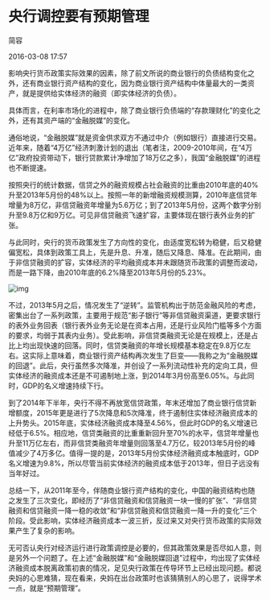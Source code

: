 # 央行调控要有预期管理

简容

2016-03-08 17:57

影响央行货币政策实际效果的因素，除了前文所说的商业银行的负债结构变化之外，还有商业银行资产结构的变化，因为商业银行资产结构中体量最大的一类资产，就是提供给实体经济的融资（即实体经济的负债）。



具体而言，在利率市场化的进程中，除了商业银行负债端的“存款理财化”的变化之外，还有其资产端的“金融脱媒”的变化。



通俗地说，“金融脱媒”就是资金供求双方不通过中介（例如银行）直接进行交易。近年来，随着“4万亿”经济刺激计划的退出（笔者注，2009-2010年间，在“4万亿”政府投资带动下，银行贷款累计净增加了18万亿之多），我国“金融脱媒”的进程也不断提速。



按照央行的统计数据，信贷之外的融资规模占社会融资的比重由2010年底的40%升至2013年5月份的48%以上。按照一年的新增融资规模测算，2010年底信贷年增量为8万亿，非信贷融资年增量为5.6万亿；到了2013年5月份，这两个数字分别升至9.8万亿和9万亿。可见非信贷融资飞速扩容，主要体现在银行表外业务的扩张。



与此同时，央行的货币政策发生了方向性的变化，由适度宽松转为稳健，后又稳健偏宽松，具体到政策工具上，先是升息、升准，随后又降息、降准。在此期间，由于非信贷融资的扩容，实体经济的平均融资成本并未跟随货币政策的调整而波动，而是一路下降，由2010年底的6.2%降至2013年5月份的5.23%。



![img](http://image.thepaper.cn/www/image/4/819/12.jpg)

不过，2013年5月之后，情况发生了“逆转”。监管机构出于防范金融风险的考虑，密集出台了一系列政策，主要用于规范“影子银行”等非信贷融资渠道，更要求银行的表外业务回表（银行表外业务无论是在资本占用，还是行业风险门槛等多个方面的要求，均弱于其表内业务）。受此影响，非信贷类融资无论是在规模上，还是占比上均出现快速的回落。同时，信贷类融资的年增长规模基本稳定在9.8万亿左右。这实际上意味着，商业银行资产结构再次发生了巨变——我称之为“金融脱媒的回退”。此后，央行虽然多次降准，并创设了一系列流动性补充的定向工具，但实体经济的融资成本还是不可遏制地上涨，到2014年3月份高至6.05%。与此同时，GDP的名义增速持续下行。



到了2014年下半年，央行不得不再放宽信贷政策，年末还增加了商业银行信贷新增额度，2015年更是进行了5次降息和5次降准，终于遏制住实体经济融资成本的上升势头。2015年底，实体经济融资成本降至4.56%，但此时GDP的名义增速已经低于6.5%。相应地，信贷类融资的比重重新回升至70%的水平，信贷年增量也升至11万亿左右，而非信贷类融资年增量则回落至4.7万亿，较2013年5月份的峰值减少了4万多亿。值得一提的是，2013年5月份实体经济融资成本触底时，GDP名义增速为9.8%，所以尽管当前实体经济的融资成本低于2013年，但日子远没有当年好过。



总结一下，从2011年至今，伴随商业银行资产结构的变化，中国的融资结构也随之发生了三次变化，即经历了“非信贷融资和信贷融资一块一慢的扩张”、“非信贷融资和信贷融资一降一稳的收敛”和“非信贷融资和信贷融资一降一升的变化”三个阶段。受此影响，实体经济融资成本一波三折，反过来又对央行货币政策的实际效果产生了复杂的影响。



无可否认央行对经济运行进行政策调控是必要的，但其政策效果是否尽如人意，则是另外一个问题了。在上述“金融脱媒”和“金融脱媒回退”过程中，均出现了实体经济融资成本脱离政策初衷的情况，足见央行政策在传导环节上已经出现问题。都说央妈的心思难猜，现在看来，央妈在出台政策时也该猜猜别人的心思了，说得学术一点，就是“预期管理”。